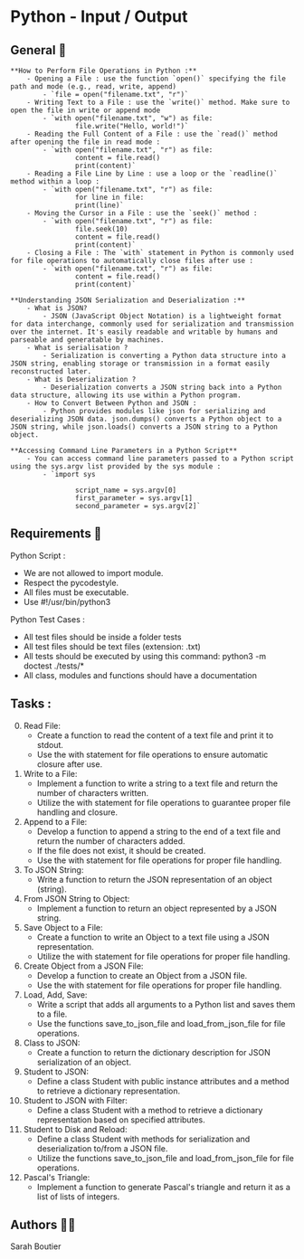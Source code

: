 # Python - Input / Output

## General 🐍
    **How to Perform File Operations in Python :**
        - Opening a File : use the function `open()` specifying the file path and mode (e.g., read, write, append)
            - `file = open("filename.txt", "r")`
        - Writing Text to a File : use the `write()` method. Make sure to open the file in write or append mode
            - `with open("filename.txt", "w") as file:
                    file.write("Hello, world!")`
        - Reading the Full Content of a File : use the `read()` method after opening the file in read mode : 
            - `with open("filename.txt", "r") as file:
                    content = file.read()
                    print(content)`
        - Reading a File Line by Line : use a loop or the `readline()` method within a loop : 
            - `with open("filename.txt", "r") as file:
                    for line in file:
                    print(line)`
        - Moving the Cursor in a File : use the `seek()` method : 
            - `with open("filename.txt", "r") as file:
                    file.seek(10)
                    content = file.read()
                    print(content)`
        - Closing a File : The `with` statement in Python is commonly used for file operations to automatically close files after use : 
            - `with open("filename.txt", "r") as file:
                    content = file.read()
                    print(content)`

    **Understanding JSON Serialization and Deserialization :**
        - What is JSON?
            - JSON (JavaScript Object Notation) is a lightweight format for data interchange, commonly used for serialization and transmission over the internet. It's easily readable and writable by humans and parseable and generatable by machines.
        - What is serialisation ?
            - Serialization is converting a Python data structure into a JSON string, enabling storage or transmission in a format easily reconstructed later.
        - What is Deserialization ?
            - Deserialization converts a JSON string back into a Python data structure, allowing its use within a Python program.
        - How to Convert Between Python and JSON :
            - Python provides modules like json for serializing and deserializing JSON data. json.dumps() converts a Python object to a JSON string, while json.loads() converts a JSON string to a Python object.
    
    **Accessing Command Line Parameters in a Python Script**
        - You can access command line parameters passed to a Python script using the sys.argv list provided by the sys module :
            - `import sys

                    script_name = sys.argv[0]
                    first_parameter = sys.argv[1]
                    second_parameter = sys.argv[2]`
    
## Requirements 💾
Python Script :
- We are not allowed to import module.
- Respect the pycodestyle.
- All files must be executable.
- Use #!/usr/bin/python3

Python Test Cases :
- All test files should be inside a folder tests
- All test files should be text files (extension: .txt)
- All tests should be executed by using this command: python3 -m doctest ./tests/*
- All class, modules and functions should have a documentation

## Tasks : 
0. Read File:
    - Create a function to read the content of a text file and print it to stdout.
    - Use the with statement for file operations to ensure automatic closure after use.
1. Write to a File:
    - Implement a function to write a string to a text file and return the number of characters written.
    - Utilize the with statement for file operations to guarantee proper file handling and closure.
2. Append to a File:
    - Develop a function to append a string to the end of a text file and return the number of characters added.
    - If the file does not exist, it should be created.
    - Use the with statement for file operations for proper file handling.
3. To JSON String:
    - Write a function to return the JSON representation of an object (string).
4. From JSON String to Object:
    - Implement a function to return an object represented by a JSON string.
5. Save Object to a File:
    - Create a function to write an Object to a text file using a JSON representation.
    - Utilize the with statement for file operations for proper file handling.
6. Create Object from a JSON File:
    - Develop a function to create an Object from a JSON file.
    - Use the with statement for file operations for proper file handling.
7. Load, Add, Save:
    - Write a script that adds all arguments to a Python list and saves them to a file.
    - Use the functions save_to_json_file and load_from_json_file for file operations.
8. Class to JSON:
    - Create a function to return the dictionary description for JSON serialization of an object.
9. Student to JSON:
    - Define a class Student with public instance attributes and a method to retrieve a dictionary representation.
10. Student to JSON with Filter:
    - Define a class Student with a method to retrieve a dictionary representation based on specified attributes.
11. Student to Disk and Reload:
    - Define a class Student with methods for serialization and deserialization to/from a JSON file.
    - Utilize the functions save_to_json_file and load_from_json_file for file operations.
12. Pascal's Triangle:
    - Implement a function to generate Pascal's triangle and return it as a list of lists of integers.

## Authors 🧞‍♀️
Sarah Boutier